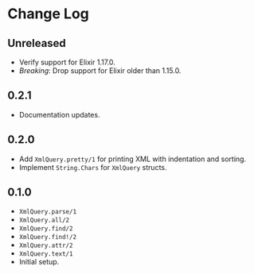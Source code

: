 # Change Log

## Unreleased

- Verify support for Elixir 1.17.0.
- *Breaking*: Drop support for Elixir older than 1.15.0.

## 0.2.1

- Documentation updates.

## 0.2.0

- Add `XmlQuery.pretty/1` for printing XML with indentation and sorting.
- Implement `String.Chars` for `XmlQuery` structs.

## 0.1.0

- `XmlQuery.parse/1`
- `XmlQuery.all/2`
- `XmlQuery.find/2`
- `XmlQuery.find!/2`
- `XmlQuery.attr/2`
- `XmlQuery.text/1`
- Initial setup.

